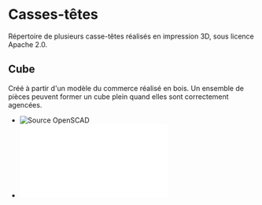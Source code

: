 # Casses-têtes

Répertoire de plusieurs casse-têtes réalisés en impression 3D, sous licence Apache 2.0.

## Cube
Créé à partir d'un modèle du commerce réalisé en bois. Un ensemble de pièces peuvent former un cube plein quand elles sont correctement agencées.

* ![Source OpenSCAD](cube.scad)
* ![Fichier STL](cube.stl)


